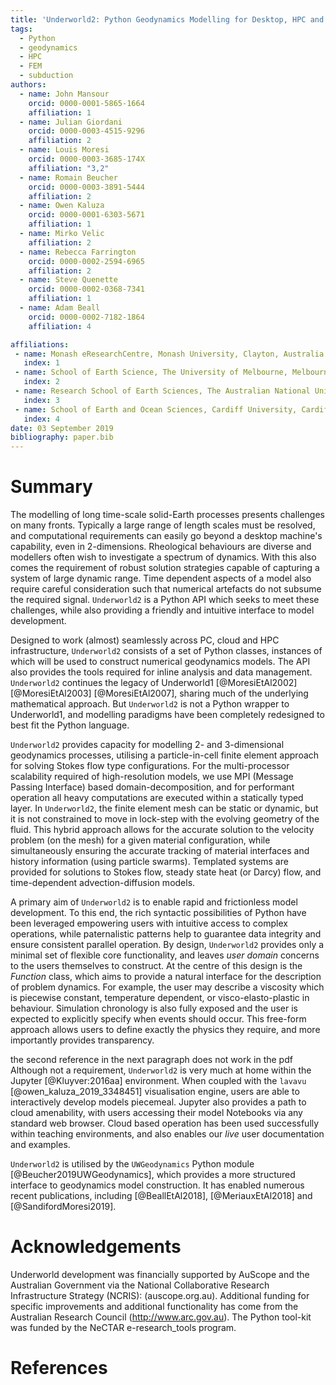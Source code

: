 ```yaml
---
title: 'Underworld2: Python Geodynamics Modelling for Desktop, HPC and Cloud'
tags:
  - Python
  - geodynamics
  - HPC
  - FEM
  - subduction
authors:
  - name: John Mansour
    orcid: 0000-0001-5865-1664
    affiliation: 1
  - name: Julian Giordani 
    orcid: 0000-0003-4515-9296
    affiliation: 2
  - name: Louis Moresi
    orcid: 0000-0003-3685-174X
    affiliation: "3,2"
  - name: Romain Beucher  
    orcid: 0000-0003-3891-5444
    affiliation: 2
  - name: Owen Kaluza  
    orcid: 0000-0001-6303-5671
    affiliation: 1
  - name: Mirko Velic  
    affiliation: 2
  - name: Rebecca Farrington  
    orcid: 0000-0002-2594-6965
    affiliation: 2
  - name: Steve Quenette
    orcid: 0000-0002-0368-7341
    affiliation: 1
  - name: Adam Beall
    orcid: 0000-0002-7182-1864
    affiliation: 4

affiliations:
 - name: Monash eResearchCentre, Monash University, Clayton, Australia.
   index: 1
 - name: School of Earth Science, The University of Melbourne, Melbourne, Australia.
   index: 2
 - name: Research School of Earth Sciences, The Australian National University, Canberra, Australia.
   index: 3
 - name: School of Earth and Ocean Sciences, Cardiff University, Cardiff, UK.
   index: 4
date: 03 September 2019
bibliography: paper.bib
---
```


# Summary

The modelling of long time-scale solid-Earth processes presents challenges on many fronts. Typically a large range of length scales must be resolved, and computational requirements can easily go beyond a desktop machine's capability, even in 2-dimensions. 
Rheological behaviours are diverse and modellers often wish to investigate a spectrum of dynamics. With this also comes the requirement of robust solution strategies capable of capturing a system of large dynamic range. Time dependent aspects of a model also require careful consideration such that numerical artefacts do not subsume the required signal. ``Underworld2`` is a Python API which seeks to meet these challenges, while also providing a friendly and intuitive interface to model development. 

Designed to work (almost) seamlessly across PC, cloud and HPC infrastructure, ``Underworld2`` consists of a set of Python classes, instances of which will be used to construct numerical geodynamics models. The API also provides the tools required for inline analysis and data management. `Underworld2` continues the legacy of Underworld1 [@MoresiEtAl2002] [@MoresiEtAl2003] [@MoresiEtAl2007], sharing much of the underlying mathematical approach. But `Underworld2` is not a Python wrapper to Underworld1, and modelling paradigms have been completely redesigned to best fit the Python language. 

`Underworld2` provides capacity for modelling 2- and 3-dimensional geodynamics processes, utilising a particle-in-cell finite element approach for solving Stokes flow type configurations. For the multi-processor scalability required of high-resolution models, we use MPI (Message Passing Interface) based domain-decomposition, and for performant operation all heavy computations are executed within a statically typed layer.
In `Underworld2`, the finite element mesh can be static or dynamic, but it is not constrained to move in lock-step with the evolving geometry of the fluid. This hybrid approach allows for the accurate solution to the velocity problem (on the mesh) for a given material configuration, while simultaneously ensuring the accurate tracking of material interfaces and history information (using particle swarms). Templated systems are provided for solutions to Stokes flow, steady state heat (or Darcy) flow, and time-dependent advection-diffusion models. 

A primary aim of `Underworld2` is to enable rapid and frictionless model development. To this end, the rich syntactic possibilities of Python have been leveraged empowering users with intuitive access to complex operations, while paternalistic patterns help to guarantee data integrity and ensure consistent parallel operation. By design, `Underworld2` provides only a minimal set of flexible core functionality, and leaves _user domain_ concerns to the users themselves to construct. At the centre of this design is the _Function_ class, which aims to provide a natural interface for the description of problem dynamics. For example, the user may describe a viscosity which is piecewise constant, temperature dependent, or visco-elasto-plastic in behaviour. Simulation chronology is also fully exposed and the user is expected to explicitly specify when events should occur. This free-form approach allows users to define exactly the physics they require, and more importantly provides transparency. 

<!-- It also prevents API bloat, helping to ensure the long term viability of the project. -->

the second reference in the next paragraph does not work in the pdf
Although not a requirement, `Underworld2` is very much at home within the Jupyter [@Kluyver:2016aa] environment. When coupled with the `lavavu` [@owen_kaluza_2019_3348451] visualisation engine, users are able to interactively develop models piecemeal. Jupyter also provides a path to cloud amenability, with users accessing their model Notebooks via any standard web browser. Cloud based operation has been used successfully within teaching environments, and also enables our _live_ user documentation and examples. 

`Underworld2` is utilised by the `UWGeodynamics` Python module [@Beucher2019UWGeodynamics], which provides a more structured interface to geodynamics model construction. It has enabled numerous recent publications, including [@BeallEtAl2018], [@MeriauxEtAl2018] and [@SandifordMoresi2019].  

# Acknowledgements

Underworld development was financially supported by AuScope and the Australian Government via the National Collaborative Research Infrastructure Strategy (NCRIS): (auscope.org.au). Additional funding for specific improvements and additional functionality has come from the Australian Research Council (http://www.arc.gov.au). The Python tool-kit was funded by the NeCTAR e-research_tools program.

# References
